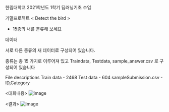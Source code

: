 한림대학교 2021학년도 1학기 딥러닝기초 수업

기말프로젝트 < Detect the bird >
- 15종의 새를 분류해 보세요


데이터

서로 다른 종류의 새 데이터로 구성되어 있습니다.

종류는 총 15 가지로 이루어져 있고 Traindata, Testdata, sample_answer.csv 로 구성되어 있습니다

File descriptions
Train data - 2468
Test data - 604
sampleSubmission.csv - ID,Category



<대회내용>
![image](https://user-images.githubusercontent.com/52689953/124404020-113bab00-dd74-11eb-985a-c174e30b7c9d.png)


<결과>
![image](https://user-images.githubusercontent.com/52689953/124404048-30d2d380-dd74-11eb-8d34-d57cadf35ae4.png)

